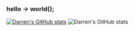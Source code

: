 ### hello -> world();
[![Darren's GitHub stats](https://github-readme-stats.vercel.app/api?username=DarrenOfficial)](https://github.com/anuraghazra/github-readme-stats)
![Darren's GitHub stats](https://github-readme-stats.vercel.app/api?username=DarrenOfficial&count_private=true)
